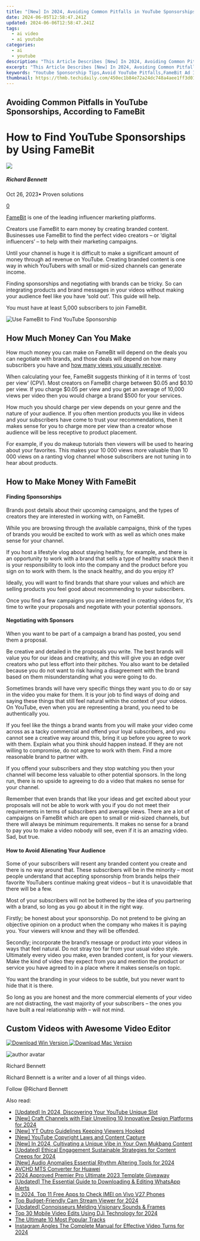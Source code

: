 ```yaml
---
title: "[New] In 2024, Avoiding Common Pitfalls in YouTube Sponsorships, According to FameBit"
date: 2024-06-05T12:58:47.241Z
updated: 2024-06-06T12:58:47.241Z
tags:
  - ai video
  - ai youtube
categories:
  - ai
  - youtube
description: "This Article Describes [New] In 2024, Avoiding Common Pitfalls in YouTube Sponsorships, According to FameBit"
excerpt: "This Article Describes [New] In 2024, Avoiding Common Pitfalls in YouTube Sponsorships, According to FameBit"
keywords: "Youtube Sponsorship Tips,Avoid YouTube Pitfalls,FameBit Ad Insights,Branding on YouTube,Marketing with FameBit,Effective YouTube Ads,Strategic Sponsorship Guide"
thumbnail: https://thmb.techidaily.com/450ec1b84e72a24dc748a4aee1ff3d014e9229d42ab5bd65b8cf7e7b256ed53c.jpg
---
```


## Avoiding Common Pitfalls in YouTube Sponsorships, According to FameBit

# How to Find YouTube Sponsorships by Using FameBit

![](https://images.wondershare.com/filmora/article-images/richard-bennett.jpg)

##### Richard Bennett

 Oct 26, 2023• Proven solutions

[0](#commentsBoxSeoTemplate)

[FameBit](https://famebit.com/) is one of the leading influencer marketing platforms.

Creators use FameBit to earn money by creating branded content. Businesses use FameBit to find the perfect video creators – or ‘digital influencers’ – to help with their marketing campaigns.

Until your channel is huge it is difficult to make a significant amount of money through ad revenue on YouTube. Creating branded content is one way in which YouTubers with small or mid-sized channels can generate income.

Finding sponsorships and negotiating with brands can be tricky. So can integrating products and brand messages in your videos without making your audience feel like you have ‘sold out’. This guide will help.

You must have at least 5,000 subscribers to join FameBit.

![Use FameBit to Find YouTube Sponsorship](https://images.wondershare.com/filmora/article-images/use-famebit-find-youtube-sponsorship.jpg)

## How Much Money Can You Make

How much money you can make on FameBit will depend on the deals you can negotiate with brands, and those deals will depend on how many subscribers you have and [how many views you usually receive](https://tools.techidaily.com/wondershare/filmora/download/).

When calculating your fee, FameBit suggests thinking of it in terms of ‘cost per view’ (CPV). Most creators on FameBit charge between $0.05 and $0.10 per view. If you charge $0.05 per view and you get an average of 10,000 views per video then you would charge a brand $500 for your services.

How much you should charge per view depends on your genre and the nature of your audience. If you often mention products you like in videos and your subscribers have come to trust your recommendations, then it makes sense for you to charge more per view than a creator whose audience will be less receptive to product placement.

For example, if you do makeup tutorials then viewers will be used to hearing about your favorites. This makes your 10 000 views more valuable than 10 000 views on a ranting vlog channel whose subscribers are not tuning in to hear about products.

## How to Make Money With FameBit

#### Finding Sponsorships

Brands post details about their upcoming campaigns, and the types of creators they are interested in working with, on FameBit.

While you are browsing through the available campaigns, think of the types of brands you would be excited to work with as well as which ones make sense for your channel.

If you host a lifestyle vlog about staying healthy, for example, and there is an opportunity to work with a brand that sells a type of healthy snack then it is your responsibility to look into the company and the product before you sign on to work with them. Is the snack healthy, and do you enjoy it?

Ideally, you will want to find brands that share your values and which are selling products you feel good about recommending to your subscribers.

Once you find a few campaigns you are interested in creating videos for, it’s time to write your proposals and negotiate with your potential sponsors.

#### Negotiating with Sponsors

When you want to be part of a campaign a brand has posted, you send them a proposal.

Be creative and detailed in the proposals you write. The best brands will value you for our ideas and creativity, and this will give you an edge over creators who put less effort into their pitches. You also want to be detailed because you do not want to risk having a disagreement with the brand based on them misunderstanding what you were going to do.

Sometimes brands will have very specific things they want you to do or say in the video you make for them. It is your job to find ways of doing and saying these things that still feel natural within the context of your videos. On YouTube, even when you are representing a brand, you need to be authentically you.

If you feel like the things a brand wants from you will make your video come across as a tacky commercial and offend your loyal subscribers, and you cannot see a creative way around this, bring it up before you agree to work with them. Explain what you think should happen instead. If they are not willing to compromise, do not agree to work with them. Find a more reasonable brand to partner with.

If you offend your subscribers and they stop watching you then your channel will become less valuable to other potential sponsors. In the long run, there is no upside to agreeing to do a video that makes no sense for your channel.

Remember that even brands that like your ideas and get excited about your proposals will not be able to work with you if you do not meet their requirements in terms of subscribers and average views. There are a lot of campaigns on FameBit which are open to small or mid-sized channels, but there will always be minimum requirements. It makes no sense for a brand to pay you to make a video nobody will see, even if it is an amazing video. Sad, but true.

#### How to Avoid Alienating Your Audience

Some of your subscribers will resent any branded content you create and there is no way around that. These subscribers will be in the minority – most people understand that accepting sponsorship from brands helps their favorite YouTubers continue making great videos – but it is unavoidable that there will be a few.

Most of your subscribers will not be bothered by the idea of you partnering with a brand, so long as you go about it in the right way.

Firstly; be honest about your sponsorship. Do not pretend to be giving an objective opinion on a product when the company who makes it is paying you. Your viewers will know and they will be offended.

Secondly; incorporate the brand’s message or product into your videos in ways that feel natural. Do not stray too far from your usual video style. Ultimately every video you make, even branded content, is for your viewers. Make the kind of video they expect from you and mention the product or service you have agreed to in a place where it makes sense/is on topic.

You want the branding in your videos to be subtle, but you never want to hide that it is there.

So long as you are honest and the more commercial elements of your video are not distracting, the vast majority of your subscribers – the ones you have built a real relationship with – will not mind.

## Custom Videos with Awesome Video Editor

[![Download Win Version](https://images.wondershare.com/filmora/guide/download-btn-win.jpg) ](https://tools.techidaily.com/wondershare/filmora/download/) [![Download Mac Version](https://images.wondershare.com/filmora/guide/download-btn-mac.jpg) ](https://tools.techidaily.com/wondershare/filmora/download/)

![author avatar](https://images.wondershare.com/filmora/article-images/richard-bennett.jpg)

Richard Bennett

Richard Bennett is a writer and a lover of all things video.

Follow @Richard Bennett

<span class="atpl-alsoreadstyle">Also read:</span>
<div><ul>
<li><a href="https://facebook-video-share.techidaily.com/updated-in-2024-discovering-your-youtube-unique-slot/"><u>[Updated] In 2024, Discovering Your YouTube Unique Slot</u></a></li>
<li><a href="https://facebook-video-share.techidaily.com/new-craft-channels-with-flair-unveiling-10-innovative-design-platforms-for-2024/"><u>[New] Craft Channels with Flair  Unveiling 10 Innovative Design Platforms for 2024</u></a></li>
<li><a href="https://facebook-video-share.techidaily.com/new-yt-outro-guidelines-keeping-viewers-hooked/"><u>[New] YT Outro Guidelines  Keeping Viewers Hooked</u></a></li>
<li><a href="https://facebook-video-share.techidaily.com/new-youtube-copyright-laws-and-content-capture/"><u>[New] YouTube Copyright Laws and Content Capture</u></a></li>
<li><a href="https://facebook-video-share.techidaily.com/new-in-2024-cultivating-a-unique-vibe-in-your-own-mukbang-content/"><u>[New] In 2024, Cultivating a Unique Vibe in Your Own Mukbang Content</u></a></li>
<li><a href="https://facebook-video-share.techidaily.com/updated-ethical-engagement-sustainable-strategies-for-content-creeps-for-2024/"><u>[Updated] Ethical Engagement  Sustainable Strategies for Content Creeps for 2024</u></a></li>
<li><a href="https://facebook-video-share.techidaily.com/new-audio-anomalies-essential-rhythm-altering-tools-for-2024/"><u>[New] Audio Anomalies  Essential Rhythm Altering Tools for 2024</u></a></li>
<li><a href="https://phone-solutions.techidaily.com/avchd-mts-converter-for-huawei-by-aiseesoft-video-converter-play-mts-on-android/"><u>AVCHD MTS Converter for Huawei </u></a></li>
<li><a href="https://extra-support.techidaily.com/2024-approved-premier-pro-ultimate-2023-template-giveaway/"><u>2024 Approved  Premier Pro  Ultimate 2023 Template Giveaway</u></a></li>
<li><a href="https://some-approaches.techidaily.com/updated-the-essential-guide-to-downloading-and-editing-whatsapp-alerts/"><u>[Updated] The Essential Guide to Downloading & Editing WhatsApp Alerts</u></a></li>
<li><a href="https://sim-unlock.techidaily.com/in-2024-top-11-free-apps-to-check-imei-on-vivo-v27-phones-by-drfone-android/"><u>In 2024, Top 11 Free Apps to Check IMEI on Vivo V27 Phones</u></a></li>
<li><a href="https://visual-screen-recording.techidaily.com/top-budget-friendly-cam-stream-viewer-for-2024/"><u>Top Budget-Friendly Cam Stream Viewer for 2024</u></a></li>
<li><a href="https://youtube-clips.techidaily.com/updated-connoisseurs-melding-visionary-sounds-and-frames/"><u>[Updated] Connoisseurs Melding Visionary Sounds & Frames</u></a></li>
<li><a href="https://some-skills.techidaily.com/top-30-mobile-video-edits-using-dji-technology-for-2024/"><u>Top 30 Mobile Video Edits Using DJi Technology for 2024</u></a></li>
<li><a href="https://screen-recording.techidaily.com/the-ultimate-10-most-popular-tracks/"><u>The Ultimate 10 Most Popular Tracks</u></a></li>
<li><a href="https://instagram-videos.techidaily.com/instagram-angles-the-complete-manual-for-effective-video-turns-for-2024/"><u>Instagram Angles  The Complete Manual for Effective Video Turns for 2024</u></a></li>
</ul></div>

<ins class="adsbygoogle"
      style="display:block"
      data-ad-client="ca-pub-7571918770474297"
      data-ad-slot="8358498916"
      data-ad-format="auto"
      data-full-width-responsive="true"></ins>